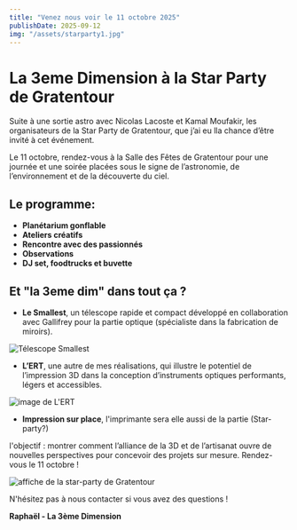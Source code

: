 ```yaml
---
title: "Venez nous voir le 11 octobre 2025"
publishDate: 2025-09-12
img: "/assets/starparty1.jpg"
---
```


# La 3eme Dimension à la Star Party de Gratentour

Suite à une sortie astro avec Nicolas Lacoste et Kamal Moufakir, les organisateurs de la Star Party de Gratentour, que j’ai eu lla chance d’être invité à cet événement.

Le 11 octobre, rendez-vous à la Salle des Fêtes de Gratentour pour une journée et une soirée placées sous le signe de l’astronomie, de l’environnement et de la découverte du ciel.

## Le programme:

- **Planétarium gonflable**
- **Ateliers créatifs**
- **Rencontre avec des passionnés**
- **Observations** 
- **DJ set, foodtrucks et buvette** 


## Et "la 3eme dim" dans tout ça ?

- **Le Smallest**, un télescope rapide et compact développé en collaboration avec Gallifrey pour la partie optique (spécialiste dans la fabrication de miroirs).

![Télescope Smallest](/assets/Smallest_fullsize(1).jpg)

- **L’ERT**, une autre de mes réalisations, qui illustre le potentiel de l’impression 3D dans la conception d’instruments optiques performants, légers et accessibles.

![image de L'ERT](/assets/ERT.jpg)

- **Impression sur place**, l'imprimante sera elle aussi de la partie (Star-party?)

l'objectif : montrer comment l’alliance de la 3D et de l’artisanat ouvre de nouvelles perspectives pour concevoir des projets sur mesure. Rendez-vous le 11 octobre !

![affiche de la star-party de Gratentour](/assets/starparty.jpg)

N'hésitez pas à nous contacter si vous avez des questions !

**Raphaël - La 3ème Dimension**